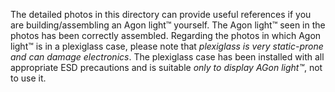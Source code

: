 The detailed photos in this directory can provide useful references if you are building/assembling an Agon light™ yourself. The Agon light™ seen in the photos has been correctly assembled. Regarding the photos in which Agon light™ is in a plexiglass case, please note that <i>plexiglass is very static-prone and can damage electronics</i>. The plexiglass case has been installed with all appropriate ESD precautions and is suitable <i>only to display AGon light™</i>, not to use it.
